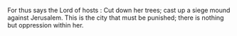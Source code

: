 For thus says the Lord of hosts : Cut down her trees; cast up a siege mound against Jerusalem. This is the city that must be punished; there is nothing but oppression within her.
